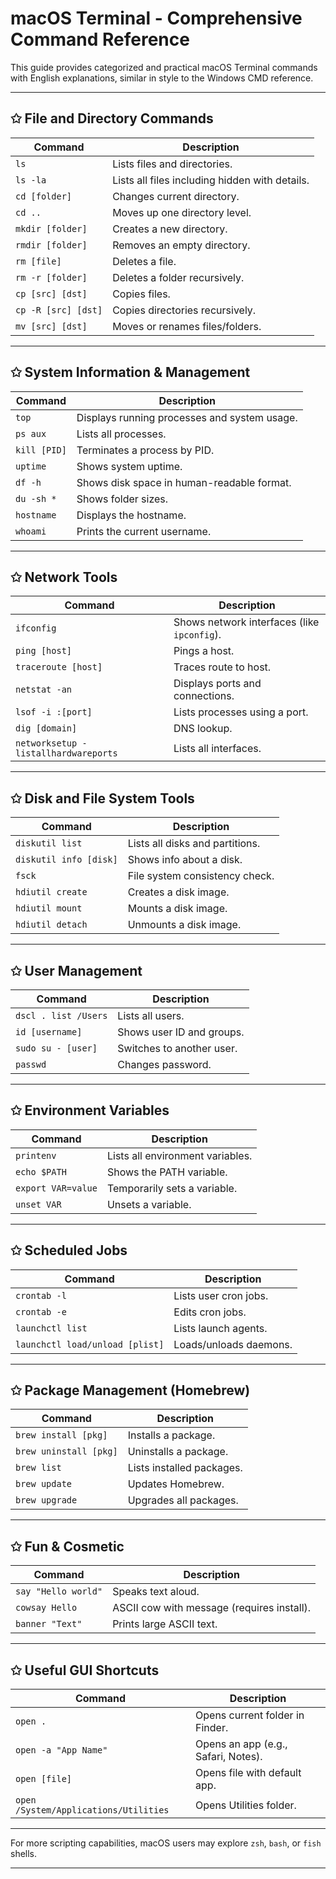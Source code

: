# macOS Terminal - Comprehensive Command Reference

This guide provides categorized and practical macOS Terminal commands with English explanations, similar in style to the Windows CMD reference.

---

## ✩ File and Directory Commands


| Command | Description |
|---------|-------------|
| `ls` | Lists files and directories. |
| `ls -la` | Lists all files including hidden with details. |
| `cd [folder]` | Changes current directory. |
| `cd ..` | Moves up one directory level. |
| `mkdir [folder]` | Creates a new directory. |
| `rmdir [folder]` | Removes an empty directory. |
| `rm [file]` | Deletes a file. |
| `rm -r [folder]` | Deletes a folder recursively. |
| `cp [src] [dst]` | Copies files. |
| `cp -R [src] [dst]` | Copies directories recursively. |
| `mv [src] [dst]` | Moves or renames files/folders. |


---

## ✩ System Information & Management


| Command | Description |
|---------|-------------|
| `top` | Displays running processes and system usage. |
| `ps aux` | Lists all processes. |
| `kill [PID]` | Terminates a process by PID. |
| `uptime` | Shows system uptime. |
| `df -h` | Shows disk space in human-readable format. |
| `du -sh *` | Shows folder sizes. |
| `hostname` | Displays the hostname. |
| `whoami` | Prints the current username. |


---

## ✩ Network Tools


| Command | Description |
|---------|-------------|
| `ifconfig` | Shows network interfaces (like `ipconfig`). |
| `ping [host]` | Pings a host. |
| `traceroute [host]` | Traces route to host. |
| `netstat -an` | Displays ports and connections. |
| `lsof -i :[port]` | Lists processes using a port. |
| `dig [domain]` | DNS lookup. |
| `networksetup -listallhardwareports` | Lists all interfaces. |


---

## ✩ Disk and File System Tools


| Command | Description |
|---------|-------------|
| `diskutil list` | Lists all disks and partitions. |
| `diskutil info [disk]` | Shows info about a disk. |
| `fsck` | File system consistency check. |
| `hdiutil create` | Creates a disk image. |
| `hdiutil mount` | Mounts a disk image. |
| `hdiutil detach` | Unmounts a disk image. |


---

## ✩ User Management


| Command | Description |
|---------|-------------|
| `dscl . list /Users` | Lists all users. |
| `id [username]` | Shows user ID and groups. |
| `sudo su - [user]` | Switches to another user. |
| `passwd` | Changes password. |


---

## ✩ Environment Variables


| Command | Description |
|---------|-------------|
| `printenv` | Lists all environment variables. |
| `echo $PATH` | Shows the PATH variable. |
| `export VAR=value` | Temporarily sets a variable. |
| `unset VAR` | Unsets a variable. |


---

## ✩ Scheduled Jobs


| Command | Description |
|---------|-------------|
| `crontab -l` | Lists user cron jobs. |
| `crontab -e` | Edits cron jobs. |
| `launchctl list` | Lists launch agents. |
| `launchctl load/unload [plist]` | Loads/unloads daemons. |


---

## ✩ Package Management (Homebrew)


| Command | Description |
|---------|-------------|
| `brew install [pkg]` | Installs a package. |
| `brew uninstall [pkg]` | Uninstalls a package. |
| `brew list` | Lists installed packages. |
| `brew update` | Updates Homebrew. |
| `brew upgrade` | Upgrades all packages. |


---

## ✩ Fun & Cosmetic


| Command | Description |
|---------|-------------|
| `say "Hello world"` | Speaks text aloud. |
| `cowsay Hello` | ASCII cow with message (requires install). |
| `banner "Text"` | Prints large ASCII text. |


---

## ✩ Useful GUI Shortcuts


| Command | Description |
|---------|-------------|
| `open .` | Opens current folder in Finder. |
| `open -a "App Name"` | Opens an app (e.g., Safari, Notes). |
| `open [file]` | Opens file with default app. |
| `open /System/Applications/Utilities` | Opens Utilities folder. |


---

For more scripting capabilities, macOS users may explore `zsh`, `bash`, or `fish` shells.

---

